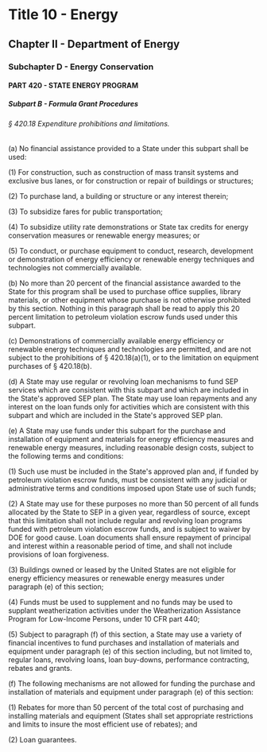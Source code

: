 
# Title 10 - Energy
## Chapter II - Department of Energy
### Subchapter D - Energy Conservation
#### PART 420 - STATE ENERGY PROGRAM
##### Subpart B - Formula Grant Procedures
###### § 420.18 Expenditure prohibitions and limitations.

(a) No financial assistance provided to a State under this subpart shall be used:

(1) For construction, such as construction of mass transit systems and exclusive bus lanes, or for construction or repair of buildings or structures;

(2) To purchase land, a building or structure or any interest therein;

(3) To subsidize fares for public transportation;

(4) To subsidize utility rate demonstrations or State tax credits for energy conservation measures or renewable energy measures; or

(5) To conduct, or purchase equipment to conduct, research, development or demonstration of energy efficiency or renewable energy techniques and technologies not commercially available.

(b) No more than 20 percent of the financial assistance awarded to the State for this program shall be used to purchase office supplies, library materials, or other equipment whose purchase is not otherwise prohibited by this section. Nothing in this paragraph shall be read to apply this 20 percent limitation to petroleum violation escrow funds used under this subpart.

(c) Demonstrations of commercially available energy efficiency or renewable energy techniques and technologies are permitted, and are not subject to the prohibitions of § 420.18(a)(1), or to the limitation on equipment purchases of § 420.18(b).

(d) A State may use regular or revolving loan mechanisms to fund SEP services which are consistent with this subpart and which are included in the State's approved SEP plan. The State may use loan repayments and any interest on the loan funds only for activities which are consistent with this subpart and which are included in the State's approved SEP plan.

(e) A State may use funds under this subpart for the purchase and installation of equipment and materials for energy efficiency measures and renewable energy measures, including reasonable design costs, subject to the following terms and conditions:

(1) Such use must be included in the State's approved plan and, if funded by petroleum violation escrow funds, must be consistent with any judicial or administrative terms and conditions imposed upon State use of such funds;

(2) A State may use for these purposes no more than 50 percent of all funds allocated by the State to SEP in a given year, regardless of source, except that this limitation shall not include regular and revolving loan programs funded with petroleum violation escrow funds, and is subject to waiver by DOE for good cause. Loan documents shall ensure repayment of principal and interest within a reasonable period of time, and shall not include provisions of loan forgiveness.

(3) Buildings owned or leased by the United States are not eligible for energy efficiency measures or renewable energy measures under paragraph (e) of this section;

(4) Funds must be used to supplement and no funds may be used to supplant weatherization activities under the Weatherization Assistance Program for Low-Income Persons, under 10 CFR part 440;

(5) Subject to paragraph (f) of this section, a State may use a variety of financial incentives to fund purchases and installation of materials and equipment under paragraph (e) of this section including, but not limited to, regular loans, revolving loans, loan buy-downs, performance contracting, rebates and grants.

(f) The following mechanisms are not allowed for funding the purchase and installation of materials and equipment under paragraph (e) of this section:

(1) Rebates for more than 50 percent of the total cost of purchasing and installing materials and equipment (States shall set appropriate restrictions and limits to insure the most efficient use of rebates); and

(2) Loan guarantees.
